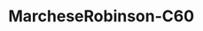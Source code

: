 <a name="material" />

# MarcheseRobinson-C60
<script type="application/ld+json">
  {
    "@context": "https://schema.org/",
    "@type": "ChemicalSubstance",
    "http://purl.org/dc/terms/conformsTo":
      {
        "@type": "CreativeWork",
        "@id": "https://bioschemas.org/profiles/ChemicalSubstance/0.4-RELEASE/"
      },
    "@id": "https://egonw.github.io/nanowiki/nanowiki412.html#material",
    "name": "MarcheseRobinson-C60",
    "sameAs: "http://127.0.0.1/mediawiki/index.php/Special:URIResolver/MarcheseRobinson-2DC60"
  }
</script>

